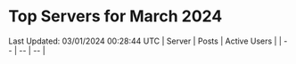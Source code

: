 # Top Servers for March 2024
Last Updated: 03/01/2024 00:28:44 UTC
| Server | Posts | Active Users |
| -- | -- | -- |
